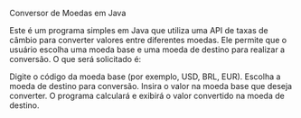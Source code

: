Conversor de Moedas em Java

Este é um programa simples em Java que utiliza uma API de taxas de câmbio para converter valores entre diferentes moedas. 
Ele permite que o usuário escolha uma moeda base e uma moeda de destino para realizar a conversão.
O que será solicitado é:

Digite o código da moeda base (por exemplo, USD, BRL, EUR).
Escolha a moeda de destino para conversão.
Insira o valor na moeda base que deseja converter.
O programa calculará e exibirá o valor convertido na moeda de destino.
